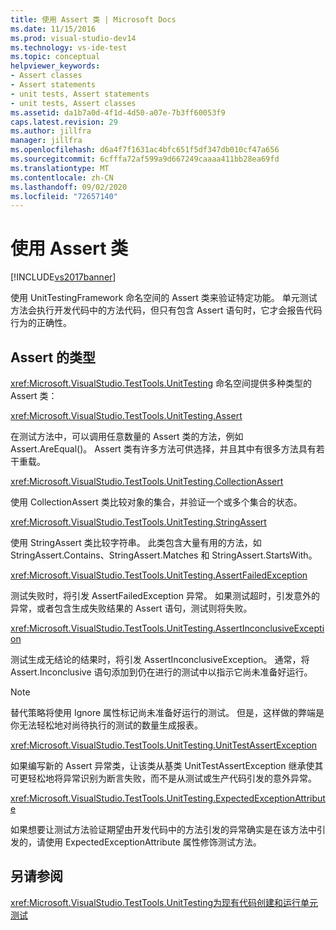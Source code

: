 ```yaml
---
title: 使用 Assert 类 | Microsoft Docs
ms.date: 11/15/2016
ms.prod: visual-studio-dev14
ms.technology: vs-ide-test
ms.topic: conceptual
helpviewer_keywords:
- Assert classes
- Assert statements
- unit tests, Assert statements
- unit tests, Assert classes
ms.assetid: da1b7a0d-4f1d-4d50-a07e-7b3ff60053f9
caps.latest.revision: 29
ms.author: jillfra
manager: jillfra
ms.openlocfilehash: d6a4f7f1631ac4bfc651f5df347db010cf47a656
ms.sourcegitcommit: 6cfffa72af599a9d667249caaaa411bb28ea69fd
ms.translationtype: MT
ms.contentlocale: zh-CN
ms.lasthandoff: 09/02/2020
ms.locfileid: "72657140"
---
```

# <a name="using-the-assert-classes"></a>使用 Assert 类
[!INCLUDE[vs2017banner](../includes/vs2017banner.md)]

使用 UnitTestingFramework 命名空间的 Assert 类来验证特定功能。 单元测试方法会执行开发代码中的方法代码，但只有包含 Assert 语句时，它才会报告代码行为的正确性。

## <a name="kinds-of-asserts"></a>Assert 的类型
 <xref:Microsoft.VisualStudio.TestTools.UnitTesting> 命名空间提供多种类型的 Assert 类：

 <xref:Microsoft.VisualStudio.TestTools.UnitTesting.Assert>

 在测试方法中，可以调用任意数量的 Assert 类的方法，例如 Assert.AreEqual()。 Assert 类有许多方法可供选择，并且其中有很多方法具有若干重载。

 <xref:Microsoft.VisualStudio.TestTools.UnitTesting.CollectionAssert>

 使用 CollectionAssert 类比较对象的集合，并验证一个或多个集合的状态。

 <xref:Microsoft.VisualStudio.TestTools.UnitTesting.StringAssert>

 使用 StringAssert 类比较字符串。 此类包含大量有用的方法，如 StringAssert.Contains、StringAssert.Matches 和 StringAssert.StartsWith。

 <xref:Microsoft.VisualStudio.TestTools.UnitTesting.AssertFailedException>

 测试失败时，将引发 AssertFailedException 异常。 如果测试超时，引发意外的异常，或者包含生成失败结果的 Assert 语句，测试则将失败。

 <xref:Microsoft.VisualStudio.TestTools.UnitTesting.AssertInconclusiveException>

 测试生成无结论的结果时，将引发 AssertInconclusiveException。 通常，将 Assert.Inconclusive 语句添加到仍在进行的测试中以指示它尚未准备好运行。

> [!NOTE]
> 替代策略将使用 Ignore 属性标记尚未准备好运行的测试。 但是，这样做的弊端是你无法轻松地对尚待执行的测试的数量生成报表。

 <xref:Microsoft.VisualStudio.TestTools.UnitTesting.UnitTestAssertException>

 如果编写新的 Assert 异常类，让该类从基类 UnitTestAssertException 继承使其可更轻松地将异常识别为断言失败，而不是从测试或生产代码引发的意外异常。

 <xref:Microsoft.VisualStudio.TestTools.UnitTesting.ExpectedExceptionAttribute>

 如果想要让测试方法验证期望由开发代码中的方法引发的异常确实是在该方法中引发的，请使用 ExpectedExceptionAttribute 属性修饰测试方法。

## <a name="see-also"></a>另请参阅
 <xref:Microsoft.VisualStudio.TestTools.UnitTesting>[为现有代码创建和运行单元测试](https://msdn.microsoft.com/e8370b93-085b-41c9-8dec-655bd886f173)
